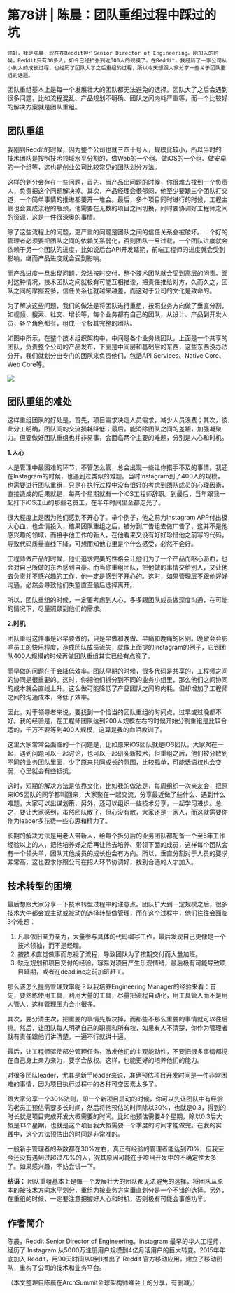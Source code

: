 # 第78讲 | 陈晨：团队重组过程中踩过的坑

    你好，我是陈晨，现在在Reddit担任Senior Director of Engineering。刚加入的时候，Reddit只有30多人，如今已经扩张到近300人的规模了。在Reddit，我经历了一家公司从小到大的成长过程，也经历了团队大了之后重组的过程，所以今天想跟大家分享一些关于团队重组的话题。

团队重组基本上是每一个发展壮大的团队都无法避免的选择。团队大了之后会遇到很多问题，比如流程混乱、产品规划不明确、团队之间内耗严重等，而一个比较好的解决方案就是团队重组。

## 团队重组

我刚到Reddit的时候，因为整个公司也就三四十号人，规模比较小，所以当时的技术团队是按照技术领域水平分割的，做Web的一个组、做iOS的一个组、做安卓的一个组等，这也是创业公司比较常见的团队划分方法。

这样的划分会存在一些问题，首先，当产品出问题的时候，你很难去找到一个负责人，负责把这个问题解决掉。其次，产品经理会很郁闷，他至少要跟三个团队打交道，一个简单事情的推进都要开一堆会。最后，多个项目同时进行的时候，工程主管也会变成流程的瓶颈，他需要在无数的项目之间切换，同时要协调好工程师之间的资源，这是一件很深奥的事情。

除了这些流程上的问题，更严重的问题是团队之间的信任关系会被破坏。一个好的管理者必须要把团队之间的依赖关系弱化，否则团队一旦过载，一个团队进度就会依赖于另一个团队的进度，比如说后台API开发延期，前端工程师的进度就会受到影响，继而产品进度就会受到影响。

而产品进度一旦出现问题，没法按时交付，整个技术团队就会受到高层的问责。面对这种情况，技术团队之间就极有可能互相推诿，把责任推给对方，久而久之，团队之间的摩擦变多，信任关系也就越来越差，而这对于公司的文化是致命的。

为了解决这些问题，我们的做法是将团队进行重组，按照业务方向做了垂直分割，如视频、搜索、社交、增长等，每个业务都有自己的团队，从设计、产品到开发人员，各个角色都有，组成一个极其完整的团队。

如图中所示，在整个技术组织架构中，中间是各个业务线团队，上面是一个共享的团队，负责整个公司的产品发布，下面是中间层和基础层的东西，这些东西没办法分开，我们就划分出专门的团队来负责他们，包括API Services、Native Core、Web Core等。

![](https://static001.geekbang.org/resource/image/63/65/6338d60f1efe1a6b402a9b431ade1d65.png)

## 团队重组的难处

这样重组团队的好处是，首先，项目需求决定人员需求，减少人员浪费；其次，彼此分工明确，团队间的交流损耗降低；最后，能消除团队之间的差距，加强凝聚力。但要做好团队重组也并非易事，会面临两个主要的难题，分别是人心和时机。

**1.人心**

人是管理中最困难的环节，不管怎么管，总会出现一些让你措手不及的事情。我还在Instagram的时候，也遇到过类似的难题。当时Instagram到了400人的规模，也需要进行团队重组，只是在执行过程中没有很好的考虑到团队成员的心理因素，直接造成的后果就是，每两个星期就有一个iOS工程师辞职。到最后，当年跟我一起打下iOS江山的那些老员工，在半年时间里全都走光了。

很大程度上是因为他们感到不开心了。举个例子，他之前为Instagram APP付出极大心血，也全情投入，结果团队重组之后，被分到广告组去做广告了，这并不是他感兴趣的领域，而接手他工作的新人，在他看来又没有好好珍惜他之前写的代码，导致代码质量直线下降，可想而知他心里是个什么感受，必然不会好。

工程师做产品的时候，他们追求完美的性格会让他们为了一个产品而呕心沥血，也会对自己所做的东西感到自豪。而当你重组团队，把他做的事情交给别人，又让他去负责并不感兴趣的工作，他一定是感到不开心的。这时，如果管理层不跟他好好沟通，必然会导致他们失望直至最后选择离开。

所以，团队重组的时候，一定要考虑到人心，多多跟团队成员做深度沟通，在可能的情况下，尽量照顾到他们的需求。

**2.时机**

团队重组这件事是迟早要做的，只是早做和晚做、早痛和晚痛的区别。晚做会会影响员工的快乐程度，造成团队成员流失，就像上面提的Instagram的例子，它到团队400人规模的时候再做团队重组其实已经有点晚了。

而早做的问题在于会降低效率。团队早期的时候，很多代码是共享的，工程师之间的协同是很重要的。这时，你把他们拆分到不同的业务小组里，那么他们之间协同的成本就会直线上升。这么做可能降低了产品团队之间的内耗，但却增加了工程师之间的沟通成本，降低了效率。

因此，对于领导者来说，要找到一个恰当的团队重组的时间点，过早或过晚都不好。我的经验是，在工程师团队达到200人规模左右的时候开始分割重组是比较合适的，千万不要等到400人规模，这算是我的血泪教训了。

这里大家常常会面临的一个问题是，比如原来iOS团队就是iOS团队，大家聚在一起，遇到问题可以一起讨论，也可以一起研究新技术，但重组之后，他们被分散到不同的业务团队里面，少了原来共同成长的氛围，比较孤单，可能话语权也会变弱，心里就会有些抵抗。

这时，短期的解决方法是依靠文化，比如我的做法是，每周组织一次亲友会，把原来iOS团队的同学都叫回来，大家聚在一起交流，分享最近做了些什么、遇到什么难题，大家可以出谋划策，另外，还可以组织一些技术分享，一起学习进步。总之，要让大家感到，虽然团队散了，但心没有散，大家还是一家人，而这就需要你作为leader多花费一些心思和精力了。

长期的解决方法是用老人带新人，给每个拆分后的业务团队都配备一个至5年工作经验以上的人，把他培养好之后再让他去培养、带领下面的成员，这样每个团队会有一个领头羊，团队其他成员的成长也会有方向。所以，垂直分割对于人员的要求非常高，这也要求你跟公司在招人环节协调好，找到合适的人才加入。

## 技术转型的困境

最后想跟大家分享一下技术转型过程中的注意点。团队扩大到一定规模之后，很多技术大牛都会或主动或被动的选择转型做管理，而在这个过程中，他们往往会面临3个难题：

1.  凡事依旧亲力亲为，大量参与具体的代码编写工作，最后发现自己更像是一个技术领袖，而不是经理。
2.  按技术直觉做事而忽视了流程，导致团队为了按期交付而大量加班。
3.  缺乏规划和项目交付的经验，容易对项目产生乐观情绪，最后极有可能导致项目延期，或者在deadline之前加班赶工。

那么该怎么提高管理效率呢？以我培养Engineering Manager的经验来看：首先，要熟练使用工具，利用大量的工具，尽量把流程自动化，用工具管人而不是用人管人，这样管理压力会小很多。

其次，要分清主次，把重要的事情先解决掉，而那些不那么重要的事情就可以往后排。然后，让团队每人明确自己的职责和所有权，如果有人不清楚，你作为管理者就有责任跟他们讲清楚，一遍不行就讲十遍。

最后，让工程师驱使部分管理任务，激发他们的主观能动性，不要把很多事情都揽在自己身上亲力亲为，要学会放权。这样，也能更好的培养他们的能力。

对很多团队leader，尤其是新手leader来说，准确预估项目开发时间是一件非常困难的事情，因为项目执行过程中的各种可变因素太多了。

跟大家分享一个30%法则，即一个新项目启动的时候，你可以先让团队中有经验的老员工预估需要多长时间，然后将他预估的时间除以30%，也就是0.3，得到的时长就是项目完成开发大概需要的时间。比如他预估需要4个星期，除以0.3后大概是13个星期，也就是这个项目我大概需要一个季度的时间才能做完。在我的实践中，这个方法预估出的时间是非常准的。

一般新手管理者的系数都在30%左右，真正有经验的管理者能达到70%，但我至今还没有遇到过超过70%的人，究其原因可能在于项目开发中的不确定性太多了。如果感兴趣，不妨尝试一下。

**结语：** 团队重组基本上是每一个发展壮大的团队都无法避免的选择，将团队从原本的按技术方向水平划分，重组为按业务方向垂直划分是一个不错的选择。另外，在重组的时候，一定要注意把握好人心和时机，否则极有可能会事倍功半。

## 作者简介

陈晨，Reddit Senior Director of Engineering。Instagram 最早的华人工程师，经历了 Instagram 从5000万注册用户规模到4亿月活用户的巨大转变。2015年年底加入 Reddit，用90天时间从0到1推出了 Reddit 官方移动应用，建立了移动团队，重构了公司的技术和业务平台。

（本文整理自陈晨在ArchSummit全球架构师峰会上的分享，有删减。）
    